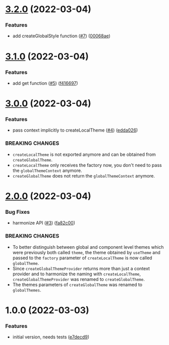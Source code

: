 # [3.2.0](https://github.com/strangedev/styled-components-theming/compare/3.1.0...3.2.0) (2022-03-04)


### Features

* add createGlobalStyle function ([#7](https://github.com/strangedev/styled-components-theming/issues/7)) ([00068ae](https://github.com/strangedev/styled-components-theming/commit/00068aef71794f004162ee2bc495e9b9e026fda1))

# [3.1.0](https://github.com/strangedev/styled-components-theming/compare/3.0.0...3.1.0) (2022-03-04)


### Features

* add get function ([#5](https://github.com/strangedev/styled-components-theming/issues/5)) ([f416697](https://github.com/strangedev/styled-components-theming/commit/f416697fe7cc45433710fee5f31815777ae49892))

# [3.0.0](https://github.com/strangedev/styled-components-theming/compare/2.0.0...3.0.0) (2022-03-04)


### Features

* pass context implicitly to createLocalTheme ([#4](https://github.com/strangedev/styled-components-theming/issues/4)) ([edda026](https://github.com/strangedev/styled-components-theming/commit/edda026c1373599d577284209cd23af715a1e822))


### BREAKING CHANGES

* `createLocalTheme` is not exported anymore and can be
obtained from `createGlobalTheme`.
* `createLocalTheme` only receives the factory now, you
don't need to pass the `globalThemeContext` anymore.
* `createGlobalTheme` does not return the
`globalThemeContext` anymore.

# [2.0.0](https://github.com/strangedev/styled-components-theming/compare/1.1.0...2.0.0) (2022-03-04)


### Bug Fixes

* harmonize API ([#3](https://github.com/strangedev/styled-components-theming/issues/3)) ([fa82c00](https://github.com/strangedev/styled-components-theming/commit/fa82c00cd7616dcebf724d8e8496df21758aa10f))


### BREAKING CHANGES

* To better distinguish between global and component level themes which were previously both called `theme`, the theme obtained by `useTheme` and passed to the `factory` parameter of `createLocalTheme` is now called `globalTheme`.
* Since `createGlobalThemeProvider` returns more than just a context provider and to harmonize the naming with `createLocalTheme`, `createGlobalThemeProvider` was renamed to `createGlobalTheme`.
* The themes parameters of `createGlobalTheme` was renamed to `globalThemes`.


# 1.0.0 (2022-03-03)


### Features

* initial version, needs tests ([e7decd9](https://github.com/strangedev/styled-components-theming/commit/e7decd95febc2ce15c26b38f7b2de21fe30b227b))
